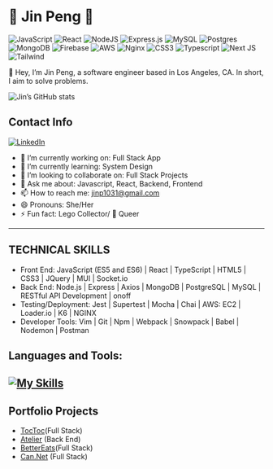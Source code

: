 # 🌈 Jin Peng 🌈
![JavaScript](https://img.shields.io/badge/javascript-%23323330.svg?style=for-the-badge&logo=javascript&logoColor=%23F7DF1E) ![React](https://img.shields.io/badge/react-%2320232a.svg?style=for-the-badge&logo=react&logoColor=%2361DAFB) ![NodeJS](https://img.shields.io/badge/node.js-6DA55F?style=for-the-badge&logo=node.js&logoColor=white)  ![Express.js](https://img.shields.io/badge/express.js-%23404d59.svg?style=for-the-badge&logo=express&logoColor=%2361DAFB) ![MySQL](https://img.shields.io/badge/mysql-%2300f.svg?style=for-the-badge&logo=mysql&logoColor=white) ![Postgres](https://img.shields.io/badge/postgres-%23316192.svg?style=for-the-badge&logo=postgresql&logoColor=white) ![MongoDB](https://img.shields.io/badge/MongoDB-%234ea94b.svg?style=for-the-badge&logo=mongodb&logoColor=white) ![Firebase](https://img.shields.io/badge/Firebase-039BE5?style=for-the-badge&logo=Firebase&logoColor=white)	 ![AWS](https://img.shields.io/badge/AWS-%23FF9900.svg?style=for-the-badge&logo=amazon-aws&logoColor=white) ![Nginx](https://img.shields.io/badge/nginx-%23009639.svg?style=for-the-badge&logo=nginx&logoColor=white) ![CSS3](https://img.shields.io/badge/css3-%231572B6.svg?style=for-the-badge&logo=css3&logoColor=white) ![Typescript](https://img.shields.io/badge/TypeScript-007ACC?style=for-the-badge&logo=typescript&logoColor=white) ![Next JS](https://img.shields.io/badge/Next-black?style=for-the-badge&logo=next.js&logoColor=white) ![Tailwind](https://img.shields.io/badge/Tailwind_CSS-38B2AC?style=for-the-badge&logo=tailwind-css&logoColor=white)

👋 Hey, I’m Jin Peng, a software engineer based in Los Angeles, CA. In short, I aim to solve problems.

![Jin’s GitHub stats](https://github-readme-stats.vercel.app/api?username=jinp1031&show_icons=true&theme=radical)
<!-- credits for the gif https://gph.is/g/ZWg5jr7 -->


## Contact Info
[![LinkedIn](https://img.shields.io/badge/linkedin-%230077B5.svg?style=for-the-badge&logo=linkedin&logoColor=white)](https://www.linkedin.com/in/jinpeng307) 

- 🔭 I’m currently working on: Full Stack App
- 🌱 I’m currently learning: System Design
- 👯 I’m looking to collaborate on: Full Stack Projects
- 💬 Ask me about: Javascript, React, Backend, Frontend
- 📫 How to reach me: jinp1031@gmail.com
- 😄 Pronouns: She/Her
- ⚡ Fun fact: Lego Collector/ 🌈 Queer

---
## TECHNICAL SKILLS
- Front End: JavaScript (ES5 and ES6) | React | TypeScript | HTML5 | CSS3 | JQuery | MUI | Socket.io
- Back End: Node.js | Express | Axios | MongoDB | PostgreSQL | MySQL | RESTful API Development | onoff
- Testing/Deployment: Jest | Supertest | Mocha | Chai | AWS: EC2 | Loader.io | K6 | NGINX
- Developer Tools: Vim | Git | Npm | Webpack | Snowpack | Babel | Nodemon | Postman

## Languages and Tools:

[![My Skills](https://skillicons.dev/icons?i=javacript,html,css,react,nodejs,git,express,mysql,mongodb,postgres,aws)](https://skillicons.dev)
---
## Portfolio Projects
- [TocToc](https://github.com/Awesone2/toctoc)(Full Stack)
- [Atelier](https://github.com/SDC-Ewok/SDC-Products) (Back End)
- [BetterEats](https://github.com/Better-Eats/Better-Eats)(Full Stack)
- [Can.Net](https://github.com/jinp1031/Can.Net) (Full Stack)

